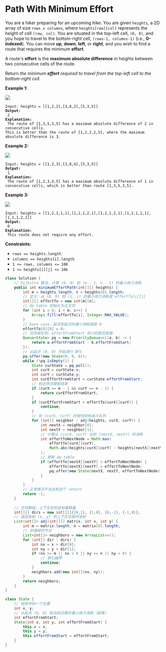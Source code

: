 # Path With Minimum Effort



You are a hiker preparing for an upcoming hike. You are given `heights`, a 2D array of size `rows x columns`, where `heights[row][col]` represents the height of cell `(row, col)`. You are situated in the top-left cell, `(0, 0)`, and you hope to travel to the bottom-right cell, `(rows-1, columns-1)` (i.e., **0-indexed**). You can move **up**, **down**, **left**, or **right**, and you wish to find a route that requires the minimum **effort**.

A route's **effort** is the **maximum absolute difference** in heights between two consecutive cells of the route.

Return _the minimum **effort** required to travel from the top-left cell to the bottom-right cell._

&#x20;

**Example 1:**

![](https://assets.leetcode.com/uploads/2020/10/04/ex1.png)

<pre><code>Input: heights = [[1,2,2],[3,8,2],[5,3,5]]
<strong>Output:
</strong> 2
<strong>Explanation:
</strong> The route of [1,3,5,3,5] has a maximum absolute difference of 2 in consecutive cells.
This is better than the route of [1,2,2,2,5], where the maximum absolute difference is 3.
</code></pre>

**Example 2:**

![](https://assets.leetcode.com/uploads/2020/10/04/ex2.png)

<pre><code>Input: heights = [[1,2,3],[3,8,4],[5,3,5]]
<strong>Output:
</strong> 1
<strong>Explanation:
</strong> The route of [1,2,3,4,5] has a maximum absolute difference of 1 in consecutive cells, which is better than route [1,3,5,3,5].
</code></pre>

**Example 3:**

![](https://assets.leetcode.com/uploads/2020/10/04/ex3.png)

<pre><code>Input: heights = [[1,2,1,1,1],[1,2,1,2,1],[1,2,1,2,1],[1,2,1,2,1],[1,1,1,2,1]]
<strong>Output:
</strong> 0
<strong>Explanation:
</strong> This route does not require any effort.
</code></pre>

&#x20;

**Constraints:**

* `rows == heights.length`
* `columns == heights[i].length`
* `1 <= rows, columns <= 100`
* `1 <= heights[i][j] <= 106`

```java
class Solution {
    // Dijkstra 算法，计算 (0, 0) 到 (m - 1, n - 1) 的最⼩体⼒消耗
    public int minimumEffortPath(int[][] heights) {
        int m = heights.length, n = heights[0].length;
        // 定义：从 (0, 0) 到 (i, j) 的最⼩体⼒消耗是 effortTo[i][j]
        int[][] effortTo = new int[m][n];
        // dp table 初始化为正⽆穷
        for (int i = 0; i < m; i++) {
            Arrays.fill(effortTo[i], Integer.MAX_VALUE);
        }
        // base case，起点到起点的最⼩消耗就是 0
        effortTo[0][0] = 0;
        // 优先级队列，effortFromStart 较⼩的排在前⾯
        Queue<State> pq = new PriorityQueue<>((a, b) -> {
            return a.effortFromStart - b.effortFromStart;
        });
        // 从起点 (0, 0) 开始进⾏ BFS
        pq.offer(new State(0, 0, 0));
        while (!pq.isEmpty()) {
            State curState = pq.poll();
            int curX = curState.x;
            int curY = curState.y;
            int curEffortFromStart = curState.effortFromStart;
            // 到达终点提前结束
            if (curX == m - 1 && curY == n - 1) {
                return curEffortFromStart;
            }
            if (curEffortFromStart > effortTo[curX][curY]) {
                continue;
            }
            // 将 (curX, curY) 的相邻坐标装⼊队列
            for (int[] neighbor : adj(heights, curX, curY)) {
                int nextX = neighbor[0];
                int nextY = neighbor[1];
                // 计算从 (curX, curY) 达到 (nextX, nextY) 的消耗
                int effortToNextNode = Math.max(
                    effortTo[curX][curY],
                    Math.abs(heights[curX][curY] - heights[nextX][nextY])
                );
                // 更新 dp table
                if (effortTo[nextX][nextY] > effortToNextNode) {
                    effortTo[nextX][nextY] = effortToNextNode;
                    pq.offer(new State(nextX, nextY, effortToNextNode));
                }
            }
        }
        // 正常情况不会达到这个 return
        return -1;
    }
    
    // ⽅向数组，上下左右的坐标偏移量
    int[][] dirs = new int[][]{{0,1}, {1,0}, {0,-1}, {-1,0}};
    // 返回坐标 (x, y) 的上下左右相邻坐标
    List<int[]> adj(int[][] matrix, int x, int y) {
        int m = matrix.length, n = matrix[0].length;
        // 存储相邻节点
        List<int[]> neighbors = new ArrayList<>();
        for (int[] dir : dirs) {
            int nx = x + dir[0];
            int ny = y + dir[1];
            if (nx >= m || nx < 0 || ny >= n || ny < 0) {
                // 索引越界
                continue;
            }
            neighbors.add(new int[]{nx, ny});
        }
        return neighbors;
    }
}

class State {
    // 矩阵中的⼀个位置
    int x, y;
    // 从起点 (0, 0) 到当前位置的最⼩体⼒消耗（距离）
    int effortFromStart;
    State(int x, int y, int effortFromStart) {
        this.x = x;
        this.y = y;
        this.effortFromStart = effortFromStart;
    }
}
```
